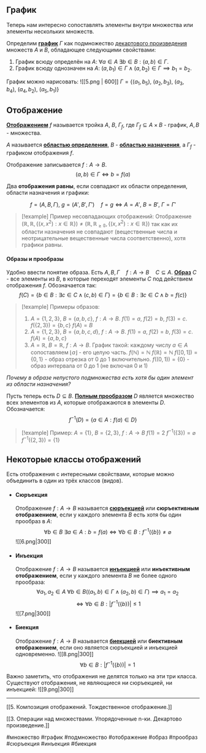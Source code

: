 ## График
Теперь нам интересно сопоставлять элементы внутри множества или элементы нескольких множеств.

Определим <ins>**график**</ins> $\Gamma$ как подмножество [декартового произведения](obsidian://open?vault=algebra%203&file=%D0%91%D0%B0%D0%B7%D0%B0%20%D0%B0%D0%BB%D0%B3%D0%B5%D0%B1%D1%80%D1%8B.%20%D0%9C%D0%BD%D0%BE%D0%B6%D0%B5%D1%81%D1%82%D0%B2%D0%B0%2C%20%D0%BE%D0%BF%D0%B5%D1%80%D0%B0%D1%86%D0%B8%D0%B8%2C%20%D0%BE%D1%82%D0%BE%D0%B1%D1%80%D0%B0%D0%B6%D0%B5%D0%BD%D0%B8%D1%8F%2C%20%D0%BE%D1%82%D0%BD%D0%BE%D1%88%D0%B5%D0%BD%D0%B8%D1%8F.%2F3.%20%D0%9E%D0%BF%D0%B5%D1%80%D0%B0%D1%86%D0%B8%D0%B8%20%D0%BD%D0%B0%D0%B4%20%D0%BC%D0%BD%D0%BE%D0%B6%D0%B5%D1%81%D1%82%D0%B2%D0%B0%D0%BC%D0%B8.%20%D0%A3%D0%BF%D0%BE%D1%80%D1%8F%D0%B4%D0%BE%D1%87%D0%B5%D0%BD%D0%BD%D1%8B%D0%B5%20n-%D0%BA%D0%B8.%20%D0%94%D0%B5%D0%BA%D0%B0%D1%80%D1%82%D0%BE%D0%B2%D0%BE%20%D0%BF%D1%80%D0%BE%D0%B8%D0%B7%D0%B2%D0%B5%D0%B4%D0%B5%D0%BD%D0%B8%D0%B5.) множеств $A$ и $B$, обладающее следующими свойствами:
1. График всюду определён на $A$: 
   $\forall a \in A \ \exists b \in B: (a,b) \in \Gamma$.
2. График всюду однозначен на $A$: 
   $(a,b_1) \in \Gamma \land (a,b_2) \in \Gamma \implies b_1=b_2$.

График можно нарисовать:
![[5.png | 600]]
$\Gamma=\{(a_1,b_5),\ (a_2,b_3),\ (a_3,b_4),\ (a_4, b_2),\ (a_5,b_1)\}$

## Отображение
<ins>**Отображением**</ins> $f$ называется тройка $A,\ B,\ \Gamma_f$, где $\Gamma_f \subseteq A \times B$ - график, $A,B$ - множества.

$A$ называется <ins>**областью определения**</ins>, $B$ - <ins>**областью назначения**</ins>, а $\Gamma_f$ - графиком отображения $f$.

Отображение записывается $f: A \rightarrow B$.
$$(a,b) \in \Gamma \iff b = f(a)$$

Два **отображения равны**, если совпадают их области определения, области назначения и графики:

$$f = (A, B, \Gamma),\ g = (A', B', \Gamma') \quad f = g \iff A = A',\ B = B',\ \Gamma = \Gamma'$$

>[!example] Пример несовпадающих отображений:
>Отображение $(\mathbb{R}, \mathbb{R}, \{(x, x^2):x \in \mathbb{R}\}) \neq (\mathbb{R}, \mathbb{R_{\ge 0}}, \{(x, x^2):x \in \mathbb{R}\})$ так как их области назначения не совпадают (вещественные числа и неотрицательные вещественные числа соответственно), хотя графики равны.

#### Образы и прообразы

Удобно ввести понятие образа. 
Есть $A, B, \Gamma \quad f: A \rightarrow B \quad C \subseteq A$. <ins>**Образ**</ins> $C$ - все элементы из $B$, в которые переходят элементы $C$ под действием отображения $f$. Обозначается так:
$$f(C) = \{b \in B : \exists c \in C \land (c,b) \in \Gamma\} = \{b \in B : \exists c \in C \land b=f(c)\}$$
>[!example] Примеры образов:
>1. $A = \{1,2,3\},\ B = \{a,b,c\},\ f: A \to B$. 
>   $f(1)=a,\ f(2)=b,\ f(3)=c$.
>   $f(\{2,3\}) = \{b,c\}$
>   $f(A) = B$
>2. $A = \{1,2,3\},\ B = \{a,b,c,d\},\ f: A \to B$.
>   $f(1)=a,\ f(2)=b,\ f(3)=c$.
>   $f(A) = \{a,b,c\}$
>3. $A = \mathbb{R},\ B=\mathbb{R},\ f:A \to B$.
>   График такой: каждому числу $a \in A$ сопоставляем $\lfloor a \rfloor$ - его целую часть. 
>   $f(\mathbb{N})=\mathbb{N}$
>   $f(\mathbb{R})=\mathbb{N}$
>   $f([0,1])=\{0,1\}$ - образ отрезка от 0 до 1 включительно.
>   $f\big((0,1)\big) = \{0\}$ - образ интервала от 0 до 1 (не включая 0 и 1)

*Почему в образе непустого подмножества есть хотя бы один элемент из области назначения?*

Пусть теперь есть $D \subseteq B$. <ins>**Полным прообразом**</ins> $D$ является множество всех элементов из $A$, которые отображаются в элементы $D$. Обозначается:
$$f^{-1}(D) = \{a \in A: f(a) \in D\}$$
>[!example] Пример:
>$A=\{1\},\ B = \{2,3\},\ f: A \to B$
>$f(1)=2$
>$f^{-1}(\{3\})=\varnothing$
>$f^{-1}(\{2,3\})=\{1\}$

## Некоторые классы отображений

Есть отображения с интересными свойствами, которые можно объединить в один из трёх классов (видов).
- #### **Сюръекция**
  Отображение $f: A \rightarrow B$ называется <ins>**сюръекцией**</ins> или **сюръективным отображением**, если у каждого элемента $B$ есть хотя бы один прообраз в $A$:
  $$\forall b\in B \text{ }\exists a \in A: b = f(a) \iff \forall b \in B : f^{-1}(\{b\}) \neq \varnothing$$
  ![[6.png|300]]
- #### **Инъекция**
  Отображение $f: A \rightarrow B$ называется <ins>**инъекцией**</ins> или **инъективным отображением**, если у каждого элемента $B$ не более одного прообраза:
  $$\forall a_1, a_2 \in A \text{ } \forall b \in B \Big((a_1,b)\in \Gamma \land (a_2,b)\in \Gamma\Big) \implies a_1 = a_2$$
  $$\iff \forall b \in B: \big|f^{-1}(\{b\})\big| \le 1$$
  ![[7.png|300]]
- #### **Биекция**
  Отображение $f: A \rightarrow B$ называется <ins>**биекцией**</ins> или **биективным отображением**, если оно является сюръекцией и инъекцией одновременно.
  ![[8.png|300]]
  $$\forall b \in B : \big|f^{-1}(\{b\})\big| = 1$$

Важно заметить, что отображения не делятся только на эти три класса. Существуют отображения, не являющиеся ни сюръекцией, ни инъекцией:
![[9.png|300]]

---
[[5. Композиция отображений. Тождественное отображение.]]

[[3. Операции над множествами. Упорядоченные n-ки. Декартово произведение.]]

#множество 
#график
#подмножество 
#отображение
#образ 
#прообраз
#сюръекция
#инъекция
#биекция 


